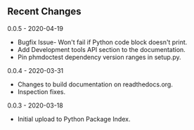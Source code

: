 ## Recent Changes

0.0.5 - 2020-04-19

- Bugfix Issue- Won't fail if Python code block doesn't print.
- Add Development tools API section to the documentation.
- Pin phmdoctest dependency version ranges in setup.py.

0.0.4 - 2020-03-31

- Changes to build documentation on readthedocs.org.
- Inspection fixes.

0.0.3 - 2020-03-18

- Initial upload to Python Package Index.
